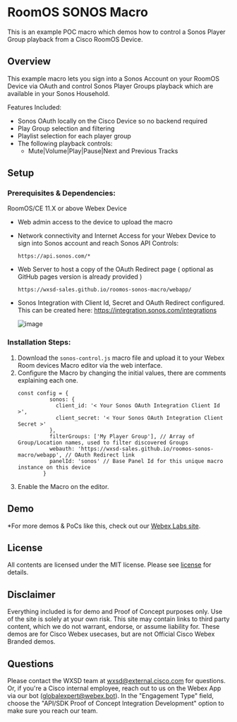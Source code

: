 
# RoomOS SONOS Macro

This is an example POC macro which demos how to control a Sonos Player Group playback from a Cisco RoomOS Device.


## Overview

This example macro lets you sign into a Sonos Account on your RoomOS Device via OAuth and control Sonos Player Groups playback which are available in your Sonos Household.

Features Included:
- Sonos OAuth locally on the Cisco Device so no backend required
- Play Group selection and filtering
- Playlist selection for each player group
- The following playback controls:
    - Mute|Volume|Play|Pause|Next and Previous Tracks


## Setup

### Prerequisites & Dependencies: 

 RoomOS/CE 11.X or above Webex Device
- Web admin access to the device to upload the macro
- Network connectivity and Internet Access for your Webex Device to sign into Sonos account and reach Sonos API Controls:
    ```
    https://api.sonos.com/*
    ```
- Web Server to host a copy of the OAuth Redirect page ( optional as GitHub pages version is already provided )
  ```
  https://wxsd-sales.github.io/roomos-sonos-macro/webapp/
  ```
- Sonos Integration with Client Id, Secret and OAuth Redirect configured. This can be created here: https://integration.sonos.com/integrations

  ![image](https://github.com/wxsd-sales/roomos-sonos-macro/assets/21026209/84e22353-7a79-4578-8e60-2085f4f3ba0d)




<!-- GETTING STARTED -->

### Installation Steps:

1. Download the ``sonos-control.js`` macro file and upload it to your Webex Room devices Macro editor via the web interface.
2. Configure the Macro by changing the initial values, there are comments explaining each one.
    ```
    const config = {
              sonos: {
                client_id: '< Your Sonos OAuth Integration Client Id >',
                client_secret: '< Your Sonos OAuth Integration Client Secret >'
              },
              filterGroups: ['My Player Group'], // Array of Group/Location names, used to filter discovered Groups
              webauth: 'https://wxsd-sales.github.io/roomos-sonos-macro/webapp', // OAuth Redirect link
              panelId: 'sonos' // Base Panel Id for this unique macro instance on this device 
            }
    ```
4. Enable the Macro on the editor.
    
    
## Demo

*For more demos & PoCs like this, check out our [Webex Labs site](https://collabtoolbox.cisco.com/webex-labs).



## License

All contents are licensed under the MIT license. Please see [license](LICENSE) for details.


## Disclaimer

Everything included is for demo and Proof of Concept purposes only. Use of the site is solely at your own risk. This site may contain links to third party content, which we do not warrant, endorse, or assume liability for. These demos are for Cisco Webex usecases, but are not Official Cisco Webex Branded demos.


## Questions
Please contact the WXSD team at [wxsd@external.cisco.com](mailto:wxsd@external.cisco.com?subject=roomos-sonos-macro) for questions. Or, if you're a Cisco internal employee, reach out to us on the Webex App via our bot (globalexpert@webex.bot). In the "Engagement Type" field, choose the "API/SDK Proof of Concept Integration Development" option to make sure you reach our team. 
